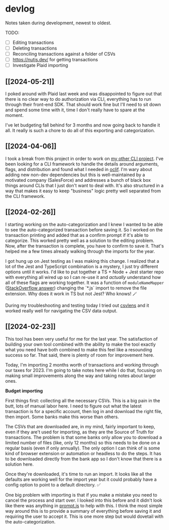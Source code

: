 # devlog

Notes taken during development, newest to oldest. 

TODO:
- [ ] Editing transactions
- [ ] Deleting transactions
- [ ] Reconciling transactions against a folder of CSVs
- [ ] https://nutjs.dev/ for getting transactions
- [ ] Investigate Plaid importing

## [[2024-05-21]]

I poked around with Plaid last week and was disappointed to figure out that there is no clear way to do authorization via CLI, everything has to run through their front-end SDK. That should work fine but I'll need to sit down and spend some time with it, time I don't really have to spare at the moment. 

I've let budgeting fall behind for 3 months and now going back to handle it all. It really is such a chore to do all of this exporting and categorization. 

## [[2024-04-06]]

I took a break from this project in order to work on [my other CLI project](https://github.com/joshcanhelp/api-getter). I've been looking for a CLI framework to handle the details around arguments, flags, and distribution and found what I needed in [oclif](https://oclif.io). I'm wary about adding new non-dev dependencies but this is well-maintained by a motivated company (SalesForce) and addresses a bunch of black box things around CLIs that I just don't want to deal with. It's also structured in a way that makes it easy to keep "business" logic pretty well separated from the CLI framework.  

## [[2024-02-26]]

I starting working on the auto-categorization and I knew I wanted to be able to see the auto-categorized transaction before saving it. So I worked on the transaction printing and added that as a confirm prompt if it's able to categorize. This worked pretty well as a solution to the editing problem. Now, after the transaction is complete, you have to confirm to save it. That's helped me a few times already walking through the imports for the year. 

I got hung up on Jest testing as I was making this change. I realized that a lot of the Jest and TypeScript combination is a mystery, I just try different options until it works. I'd like to put together a TS + Node + Jest starter repo with everything all wired up so I can re-use it and *actually* understand how all of these flags are working together. It was a function of `moduleNameMapper` ([StackOverflow answer]([https://stackoverflow.com/a/69598249](https://stackoverflow.com/a/69598249))) changing the `*.js` import to remove the file extension. Why does it work in TS but not Jest? Who knows! 🪄

During my troubleshooting and testing today I tried out [csvlens](https://github.com/YS-L/csvlens) and it worked really well for navigating the CSV data output. 

## [[2024-02-23]]

This tool has been very useful for me for the last year. The satisfaction of building your own tool combined with the ability to make the tool exactly what you need have both combined to make this feel like a resounding success so far. That said, there is plenty of room for improvement here. 

Today, I'm importing 2 months worth of transactions and working through our taxes for 2023. I'm going to take notes here while I do that, focusing on making small improvements along the way and taking notes about larger ones. 

**Budget importing**

First things first: collecting all the necessary CSVs. This is a big pain in the butt, lots of manual labor here. I need to figure out what the latest transaction is for a specific account, then log in and download the right file, then import. Some banks make this worse than others. 

The CSVs that are downloaded are, in my mind, fairly important to keep, even if they are't used for importing, as they are the Source of Truth for transactions. The problem is that some banks only allow you to download a limited number of files (like, only 12 months) so this needs to be done on a regular basis (even if only annually). The only option I can think of is some kind of browser extension or automation or headless to do the steps. It has to be downloaded directly from the bank app so I don't know that there is a solution here. 

Once they're downloaded, it's time to run an import. It looks like all the defaults are working well for the import year but it could probably have a config option to point to a default directory. ✅

One big problem with importing is that if you make a mistake you need to cancel the process and start over. I looked into this before and it didn't look like there was anything in [prompt.js](https://www.npmjs.com/package/prompt) to help with this. I think the most simple way around this is to provide a summary of everything before saving it and requiring the user to accept it. This is one more step but would dovetail with the auto-categorization.